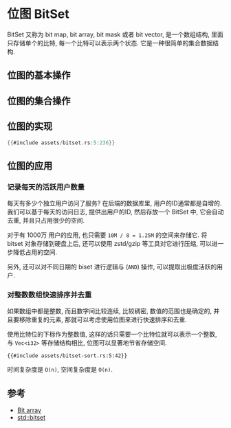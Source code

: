 # 位图 BitSet

BitSet 又称为 bit map, bit array, bit mask 或者 bit vector, 是一个数组结构, 里面只存储单个的比特, 每一个比特可以表示两个状态.
它是一种很简单的集合数据结构.

## 位图的基本操作

## 位图的集合操作

## 位图的实现

```rust
{{#include assets/bitset.rs:5:236}}
```

## 位图的应用

### 记录每天的活跃用户数量

每天有多少个独立用户访问了服务? 在后端的数据库里, 用户的ID通常都是自增的. 我们可以基于每天的访问日志,
提供出用户的ID, 然后存放一个 BitSet 中, 它会自动去重, 并且只占用很少的空间.

对于有 1000万 用户的应用, 也只需要 `10M / 8 = 1.25M` 的空间来存储它. 将 bitset 对象存储到硬盘上后,
还可以使用 zstd/gzip 等工具对它进行压缩, 可以进一步降低占用的空间.

另外, 还可以对不同日期的 biset 进行逻辑与 (`AND`) 操作, 可以提取出极度活跃的用户.

### 对整数数组快速排序并去重

如果数组中都是整数, 而且数字间比较连续, 比较稠密, 数值的范围也是确定的, 并且要移除重复的元素,
那就可以考虑使用位图来进行快速排序和去重.

使用比特位的下标作为整数值, 这样的话只需要一个比特位就可以表示一个整数, 与 `Vec<i32>` 等存储结构相比,
位图可以显著地节省存储空间.

```rust, no_run
{{#include assets/bitset-sort.rs:5:42}}
```

时间复杂度是 `O(n)`, 空间复杂度是 `O(n)`.

## 参考

- [Bit array](https://en.wikipedia.org/wiki/Bit_array)
- [std::bitset](https://en.cppreference.com/w/cpp/utility/bitset)